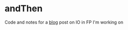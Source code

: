# andThen

Code and notes for a [blog](http://hamishdickson.github.io/) post on IO in FP I'm working on
